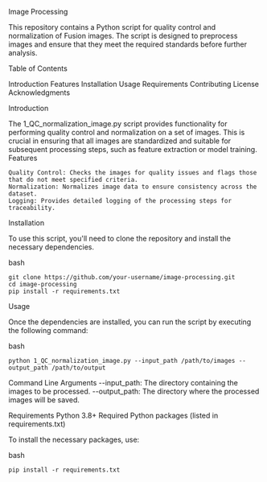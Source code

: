 Image Processing

This repository contains a Python script for quality control and normalization of Fusion images. The script is designed to preprocess images and ensure that they meet the required standards before further analysis.

Table of Contents

Introduction
Features
Installation
Usage
Requirements
Contributing
License
Acknowledgments

Introduction

The 1_QC_normalization_image.py script provides functionality for performing quality control and normalization on a set of images. This is crucial in ensuring that all images are standardized and suitable for subsequent processing steps, such as feature extraction or model training.
Features

    Quality Control: Checks the images for quality issues and flags those that do not meet specified criteria.
    Normalization: Normalizes image data to ensure consistency across the dataset.
    Logging: Provides detailed logging of the processing steps for traceability.

Installation

To use this script, you'll need to clone the repository and install the necessary dependencies.

bash
```
git clone https://github.com/your-username/image-processing.git
cd image-processing
pip install -r requirements.txt
```
Usage

Once the dependencies are installed, you can run the script by executing the following command:

bash
```
python 1_QC_normalization_image.py --input_path /path/to/images --output_path /path/to/output
```


Command Line Arguments
    --input_path: The directory containing the images to be processed.
    --output_path: The directory where the processed images will be saved.

Requirements
    Python 3.8+
    Required Python packages (listed in requirements.txt)

To install the necessary packages, use:

bash
```
pip install -r requirements.txt
```
